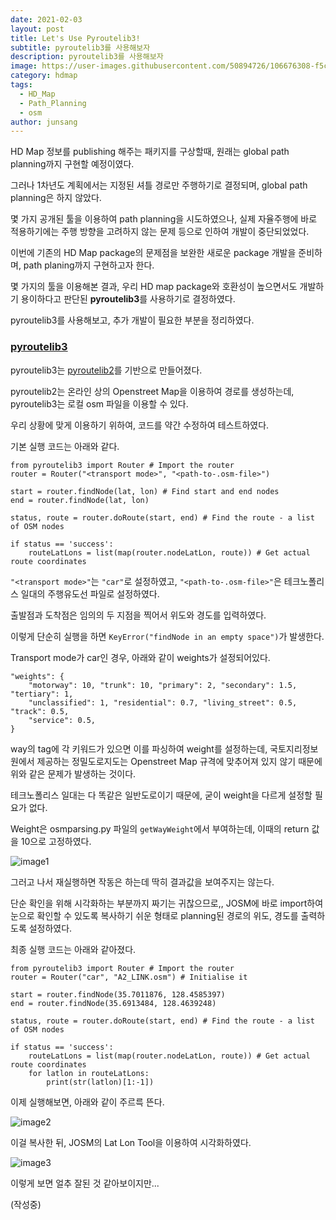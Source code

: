 ```yaml
---
date: 2021-02-03
layout: post
title: Let's Use Pyroutelib3!
subtitle: pyroutelib3를 사용해보자
description: pyroutelib3를 사용해보자
image: https://user-images.githubusercontent.com/50894726/106676308-f5cc4880-65f9-11eb-9a5b-69308c54958e.png
category: hdmap
tags:
  - HD_Map
  - Path_Planning
  - osm
author: junsang
---
```

HD Map 정보를 publishing 해주는 패키지를 구상할때, 원래는 global path planning까지 구현할 예정이였다.

그러나 1차년도 계획에서는 지정된 셔틀 경로만 주행하기로 결정되며, global path planning은 하지 않았다.

몇 가지 공개된 툴을 이용하여 path planning을 시도하였으나, 실제 자율주행에 바로 적용하기에는 주행 방향을 고려하지 않는 문제 등으로 인하여 개발이 중단되었었다.

이번에 기존의 HD Map package의 문제점을 보완한 새로운 package 개발을 준비하며, path planing까지 구현하고자 한다.

몇 가지의 툴을 이용해본 결과, 우리 HD map package와 호환성이 높으면서도 개발하기 용이하다고 판단된 **pyroutelib3**를 사용하기로 결정하였다.

pyroutelib3를 사용해보고, 추가 개발이 필요한 부분을 정리하였다.

### [pyroutelib3](https://github.com/MKuranowski/pyroutelib3)

pyroutelib3는 [pyroutelib2](https://github.com/gaulinmp/pyroutelib2)를 기반으로 만들어졌다.

pyroutelib2는 온라인 상의 Openstreet Map을 이용하여 경로를 생성하는데, pyroutelib3는 로컬 osm 파일을 이용할 수 있다.

우리 상황에 맞게 이용하기 위하여, 코드를 약간 수정하여 테스트하였다.

기본 실행 코드는 아래와 같다.

```
from pyroutelib3 import Router # Import the router
router = Router("<transport mode>", "<path-to-.osm-file>")

start = router.findNode(lat, lon) # Find start and end nodes
end = router.findNode(lat, lon)

status, route = router.doRoute(start, end) # Find the route - a list of OSM nodes

if status == 'success':
    routeLatLons = list(map(router.nodeLatLon, route)) # Get actual route coordinates
```

```"<transport mode>"```는 ```"car"```로 설정하였고, ```"<path-to-.osm-file>"```은 테크노폴리스 일대의 주행유도선 파일로 설정하였다.

출발점과 도착점은 임의의 두 지점을 찍어서 위도와 경도를 입력하였다.

이렇게 단순히 실행을 하면 ```KeyError("findNode in an empty space")```가 발생한다.

Transport mode가 car인 경우, 아래와 같이 weights가 설정되어있다.

```
"weights": {
    "motorway": 10, "trunk": 10, "primary": 2, "secondary": 1.5, "tertiary": 1,
    "unclassified": 1, "residential": 0.7, "living_street": 0.5, "track": 0.5,
    "service": 0.5,
}
```

way의 tag에 각 키워드가 있으면 이를 파싱하여 weight를 설정하는데, 국토지리정보원에서 제공하는 정밀도로지도는 Openstreet Map 규격에 맞추어져 있지 않기 때문에 위와 같은 문제가 발생하는 것이다.

테크노폴리스 일대는 다 똑같은 일반도로이기 때문에, 굳이 weight을 다르게 설정할 필요가 없다.

Weight은 osmparsing.py 파일의 ```getWayWeight```에서 부여하는데, 이때의 return 값을 10으로 고정하였다.

![image1](https://user-images.githubusercontent.com/50894726/106675617-c406b200-65f8-11eb-8b31-df69fb61d075.png)

그러고 나서 재실행하면 작동은 하는데 딱히 결과값을 보여주지는 않는다.

단순 확인을 위해 시각화하는 부분까지 짜기는 귀찮으므로,, JOSM에 바로 import하여 눈으로 확인할 수 있도록 복사하기 쉬운 형태로 planning된 경로의 위도, 경도를 출력하도록 설정하였다.

최종 실행 코드는 아래와 같아졌다.

```
from pyroutelib3 import Router # Import the router
router = Router("car", "A2_LINK.osm") # Initialise it

start = router.findNode(35.7011876, 128.4585397)
end = router.findNode(35.6913484, 128.4639248)

status, route = router.doRoute(start, end) # Find the route - a list of OSM nodes

if status == 'success':
    routeLatLons = list(map(router.nodeLatLon, route)) # Get actual route coordinates
    for latlon in routeLatLons:
        print(str(latlon)[1:-1])
```

이제 실행해보면, 아래와 같이 주르륵 뜬다.

![image2](https://user-images.githubusercontent.com/50894726/106676276-e3520f00-65f9-11eb-9982-272caac9f5f1.png)

이걸 복사한 뒤, JOSM의 Lat Lon Tool을 이용하여 시각화하였다.

![image3](https://user-images.githubusercontent.com/50894726/106676308-f5cc4880-65f9-11eb-9a5b-69308c54958e.png)

이렇게 보면 얼추 잘된 것 같아보이지만...

(작성중)
